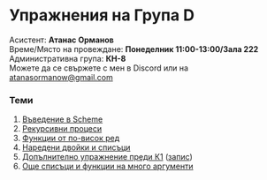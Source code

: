 # Упражнения на Група D
Асистент: **Атанас Орманов**  
Време/Място на провеждане: **Понеделник 11:00-13:00/Зала 222**  
Административна група: **КН-8**  
Можете да се свържете с мен в Discord или на atanasormanow@gmail.com  

### Теми
1. [Въведение в Scheme](./01)
2. [Рекурсивни процеси](./02)
3. [Функции от по-висок ред](./03)
4. [Наредени двойки и списъци](./04)
5. [Допълнително упражнение преди К1](./extra) ([запис](https://drive.google.com/file/d/1sTs9qjBXREwAGBfAmULi9EEDAo1K60J-/view?usp=sharing))
6. [Още списъци и функции на много аргументи](./05)
